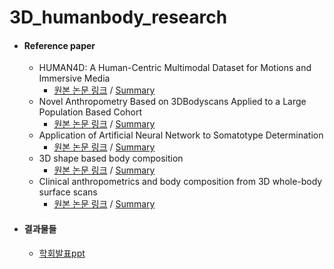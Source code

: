 # 3D_humanbody_research

* #### Reference paper

  * HUMAN4D: A Human-Centric Multimodal Dataset for Motions and Immersive Media
    * [원본 논문 링크](https://ieeexplore.ieee.org/document/9204617) / [Summary](https://github.com/ylab604/3D-human-body-paper-review/blob/main/Summary/HUMAN4D.pdf) 
  * Novel Anthropometry Based on 3DBodyscans Applied to a Large Population
Based Cohort
    * [원본 논문 링크](https://journals.plos.org/plosone/article/file?id=10.1371/journal.pone.0159887&type=printable) / [Summary](https://github.com/ylab604/3D-human-body-paper-review/blob/54539e077ac72c2441763612289fec72ee13aefb/Summary/SOM_Body%20Type.pdf)
  * Application of Artificial Neural Network to Somatotype Determination
    * [원본 논문 링크](https://www.mdpi.com/2076-3417/11/4/1365) / [Summary](https://github.com/sb0702/3D-human-body-paper-review/blob/2cdb17ef3d43d0e468b5475f9005a2fa7d537479/Summary/Application%20of%20Artificial%20Neural%20Network%20to%20Somatotype.pdf)
  * 3D shape based body composition
    * [원본 논문 링크](https://pubmed.ncbi.nlm.nih.gov/30441235/) / [Summary](https://github.com/sb0702/3D-human-body-paper-review/blob/2fea27644e11da30b71c218f3876fa14fcc46933/Summary/3D%20shape%20based%20body%20composition.pdf)
  * Clinical anthropometrics and body composition from 3D whole-body surface scans
    * [원본 논문 링크](https://www.researchgate.net/publication/304329278_Clinical_anthropometrics_and_body_composition_from_3D_whole-body_surface_scans) / [Summary](https://github.com/ylab604/3D-human-body-paper-review/blob/552c97900b420db2d15bb94ec7a70575c1e51490/Summary/Clinical%20anthropometrics%20and%20body%20composition%20from%203D%20Scan.pdf) 


* #### 결과물들
   * [학회발표ppt](https://github.com/ylab604/3D-human-body-paper-review/blob/main/Summary/3D_obesity.pdf)
